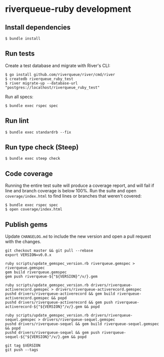 # riverqueue-ruby development

## Install dependencies

```shell
$ bundle install
```
## Run tests

Create a test database and migrate with River's CLI:

```shell
$ go install github.com/riverqueue/river/cmd/river
$ createdb riverqueue_ruby_test
$ river migrate-up --database-url "postgres://localhost/riverqueue_ruby_test"
```

Run all specs:

```shell
$ bundle exec rspec spec
```

## Run lint

```shell
$ bundle exec standardrb --fix
```

## Run type check (Steep)

```shell
$ bundle exec steep check
```

## Code coverage

Running the entire test suite will produce a coverage report, and will fail if line and branch coverage is below 100%. Run the suite and open `coverage/index.html` to find lines or branches that weren't covered:

```shell
$ bundle exec rspec spec
$ open coverage/index.html
```

## Publish gems

Update `CHANGELOG.md` to include the new version and open a pull request with the changes.

```shell
git checkout master && git pull --rebase
export VERSION=v0.0.x

ruby scripts/update_gemspec_version.rb riverqueue.gemspec > riverqueue.gemspec
gem build riverqueue.gemspec
gem push riverqueue-${"${VERSION}"/v/}.gem

ruby scripts/update_gemspec_version.rb drivers/riverqueue-activerecord.gemspec > drivers/riverqueue-activerecord.gemspec
pushd drivers/riverqueue-activerecord && gem build riverqueue-activerecord.gemspec && popd
pushd drivers/riverqueue-activerecord && gem push riverqueue-activerecord-${"${VERSION}"/v/}.gem && popd

ruby scripts/update_gemspec_version.rb drivers/riverqueue-sequel.gemspec > drivers/riverqueue-sequel.gemspec
pushd drivers/riverqueue-sequel && gem build riverqueue-sequel.gemspec && popd
pushd drivers/riverqueue-sequel && gem push riverqueue-sequel-${"${VERSION}"/v/}.gem && popd

git tag $VERSION
git push --tags
```
